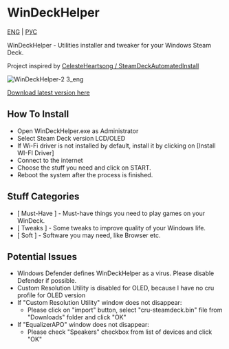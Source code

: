 # WinDeckHelper

[ENG](https://github.com/anejolov/WinDeckHelper/blob/main/README.md) | [РУС](https://github.com/anejolov/WinDeckHelper/blob/main/README_RUS.md)

WinDeckHelper - Utilities installer and tweaker for your Windows Steam Deck.

Project inspired by [CelesteHeartsong / SteamDeckAutomatedInstall](https://github.com/CelesteHeartsong/SteamDeckAutomatedInstall)

![WinDeckHelper-2 3_eng](https://github.com/user-attachments/assets/cf92a494-a93b-41a8-836b-760306b60d39)

[Download latest version here](https://github.com/anejolov/WinDeckHelper/releases/tag/v2.3)


## How To Install
- Open WinDeckHelper.exe as Administrator
- Select Steam Deck version LCD/OLED
- If Wi-Fi driver is not installed by default, install it by clicking on [Install WI-FI Driver]
- Connect to the internet
- Choose the stuff you need and click on START.
- Reboot the system after the process is finished.

## Stuff Categories
- [ Must-Have ] - Must-have things you need to play games on your WinDeck.
- [ Tweaks ] - Some tweaks to improve quality of your Windows life.
- [ Soft ] - Software you may need, like Browser etc.

## Potential Issues
- Windows Defender defines WinDeckHelper as a virus. Please disable Defender if possible.
- Custom Resolution Utility is disabled for OLED, because I have no cru profile for OLED version
- If "Custom Resolution Utility" window does not disappear:
  - Please click on "import" button, select "cru-steamdeck.bin" file from "Downloads" folder and click "OK"
- If "EqualizerAPO" window does not disappear:
  - Please check "Speakers" checkbox from list of devices and click "OK"
